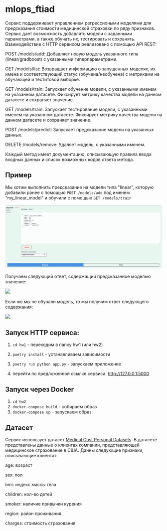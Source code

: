 # mlops_ftiad

Сервис поддерживает управлением регрессиоными моделями для предсказания стоимости медицинской страховки по ряду признаков. Сервис дает возможность добавлять модели с заданными параметрами, а также обучать их, тестировать и сохранять. Взаимодействие с HTTP сервисом реализовано с помощью API REST:

POST /models/add: Добавляет новую модель указанного типа (linear/gradboost) с указанными гиперпараметрами.

GET /models/list: Возвращает информацию о запущенных моделях, их имена и соответствующий статус (обучена/необучена) с метриками на обучающей и теститовой выборке.

GET /models/train: Запускает обучение модели, с указанными именем на указанном датасете. Фиксирует метрику качества модели на данном датасете и сохраняет значение.

GET /models/train: Запускает тестирование модели, с указанными именем на указанном датасете. Фиксирует метрику качества модели на данном датасете и сохраняет значение.

POST /models/predict: Запускает предсказание модели на указанных данных.

DELETE /models/remove: Удаляет модель, с указанными именем.

Каждый метод имеет документацию, описывающую правила ввода входных данных и список возможных кодов ответа метода.

## Пример

Мы хотим выполнить предсказание на модели типа "linear", которую добавили ранее с помощью `POST /models/add` под именем "my_linear_model" и обучили с помощью `GET /models/train`

![](fig1.png)

Получаем следующий ответ, содержащий предсказанное моделью значение:

![](/assets/images/fig3.png)

Если же мы не обучали модель, то мы получим ответ следующего содержания:

![](/assets/images/fig2.png)



## Запуск HTTP сервиса:

1. `cd hw1` - переходим в папку hw1 (или hw2)

2. `poetry install` - устанавливаем зависимости
 
3. `poetry run python app.py` - запускаем приложение

4. перейти по предложенной ссылке сервиса: http://127.0.0.1:5000

## Запуск через Docker

1. `cd hw2`
2. `docker-compose build` - собираем образ
3. `docker-compose up` - запускаем образ

## Датасет

Сервис использует датасет [Medical Cost Personal Datasets](https://www.kaggle.com/datasets/mirichoi0218/insurance). В датасете представлены данные о клиентах компании, представляющей медицинское страхование в США. Данны следующие признаки, описывающие клиентат:

age: возраст

sex: пол

bmi: индекс массы тела

children: кол-во детей

smoker: наличие привычки курения

region: район проживания

charges: стоимость страхования
